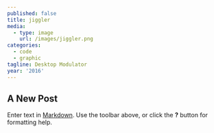 ```yaml
---
published: false
title: jiggler
media:
  - type: image
    url: /images/jiggler.png
categories:
  - code
  - graphic
tagline: Desktop Modulator
year: '2016'
---
```

## A New Post

Enter text in [Markdown](http://daringfireball.net/projects/markdown/). Use the toolbar above, or click the **?** button for formatting help.
